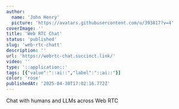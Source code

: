```yaml
---
author:
  name: 'John Henry'
  picture: 'https://avatars.githubusercontent.com/u/393817?v=4'
coverImage: ''
title: 'Web RTC Chat'
status: 'published'
slug: 'web-rtc-chatt'
description: ''
url: 'https://webrtc-chat.succinct.link/'
video: ''
type: '::application::'
tags: [{"value":"::ai::","label":"::ai::"}]
color: 'rose'
publishedAt: '2025-04-30T17:02:16.772Z'
---
```


Chat with humans and LLMs across Web RTC